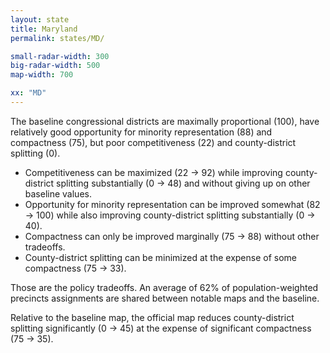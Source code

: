 ```yaml
---
layout: state
title: Maryland
permalink: states/MD/

small-radar-width: 300
big-radar-width: 500
map-width: 700

xx: "MD"
---
```


The baseline congressional districts are maximally proportional (100),
have relatively good opportunity for minority representation (88) and compactness (75),
but poor competitiveness (22) and county-district splitting (0).

- Competitiveness can be maximized (22 &#x2192; 92) while improving county-district splitting substantially (0 &#x2192; 48) and without giving up on other baseline values.
- Opportunity for minority representation can be improved somewhat (82 &#x2192; 100) while also improving county-district splitting substantially (0 &#x2192; 40).
- Compactness can only be improved marginally (75 &#x2192; 88) without other tradeoffs.
- County-district splitting can be minimized at the expense of some compactness (75 &#x2192; 33).

Those are the policy tradeoffs. 
An average of 62% of population-weighted precincts assignments are shared between notable maps and the baseline.

Relative to the baseline map, 
the official map reduces county-district splitting significantly (0 &#x2192; 45) at the expense of significant compactness (75 &#x2192; 35).